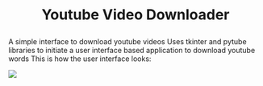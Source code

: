 # <p align="center">Youtube Video Downloader</p>
A simple interface to download youtube videos
Uses tkinter and pytube libraries to initiate a user interface based application to download youtube words
This is how the user interface looks:




<img align="center" src="https://user-images.githubusercontent.com/81075927/132038966-1daa68d5-5b2a-4212-ac0a-5e0bf7ce44d5.png">

